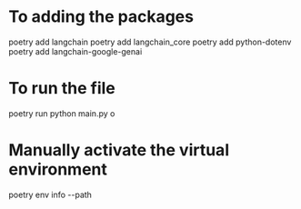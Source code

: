 # To adding the packages
poetry add langchain
poetry add langchain_core
poetry add python-dotenv
poetry add langchain-google-genai

 
# To run the file
poetry run python main.py
o
# Manually activate the virtual environment
poetry env info --path